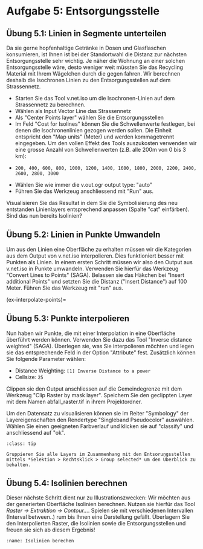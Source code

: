 # Aufgabe 5: Entsorgungsstelle

## Übung 5.1: Linien in Segmente unterteilen

Da sie gerne hopfenhaltige Getränke in Dosen und Glasflaschen konsumieren, ist Ihnen ist bei der Standortwahl die Distanz zur nächsten Entsorgungsstelle sehr wichtig. Je näher die Wohnung an einer solchen Entsorgungsstelle wäre, desto weniger weit müssten Sie das Recycling Material mit Ihrem Wägelchen durch die gegen fahren. Wir berechnen deshalb die Isochronen Linien zu den Entsorgungsstellen auf dem Strassennetz.

- Starten Sie das Tool v.net.iso um die Isochronen-Linien auf dem Strassennetz zu berechnen.
- Wählen als Input Vector Line das Strassennetz
- Als "Center Points layer" wählen Sie die Entsorgungsstellen
- Im Feld "Cost for Isolines" können Sie die Schwellenwerte festlegen, bei denen die Isochronenlinien gezogen werden sollen. Die Einheit entspricht den "Map units" (Meter) und werden kommagetrennt eingegeben. Um den vollen Effekt des Tools auszukosten verwenden wir eine grosse Anzahl von Schwellenwerten (z.B. alle 200m von 0 bis 3 km):
- ```
  200, 400, 600, 800, 1000, 1200, 1400, 1600, 1800, 2000, 2200, 2400, 2600, 2800, 3000
  ``` 
- Wählen Sie wie immer die v.out.ogr output type: "auto"
- Führen Sie das Werkzeug anschliessend mit "Run" aus.

Visualisieren Sie das Resultat in dem Sie die Symbolisierung des neu entstanden Linienlayers entsprechend anpassen (Spalte "cat" einfärben). Sind das nun bereits Isolinien?

## Übung 5.2: Linien in Punkte Umwandeln

Um aus den Linien eine Oberfläche zu erhalten müssen wir die Kategorien aus dem Output von v.net.iso interpolieren. Dies funktioniert besser mit Punkten als Linien. In einem ersten Schritt müssen wir also den Output aus v.net.iso in Punkte umwandeln. Verwenden Sie hierfür das Werkzeug "Convert Lines to Points" (SAGA). Belassen sie das Häkchen bei "Insert additional Points" und setzten Sie die Distanz ("Insert Distance") auf 100 Meter. Führen Sie das Werkzeug mit "run" aus.


(ex-interpolate-points)=
## Übung 5.3: Punkte interpolieren
Nun haben wir Punkte, die mit einer Interpolation in eine Oberfläche überführt werden können. Verwenden Sie dazu das Tool "Inverse distance weighted" (SAGA). Überlegen sie, was Sie interpolieren möchten und legen sie das entsprechende Feld in der Option "Attribute" fest. Zusätzlich können Sie folgende Parameter wählen:

- Distance Weighting: `[1] Inverse Distance to a power`
- Cellsize: `25`

Clippen sie den Output anschliessen auf die Gemeindegrenze mit dem Werkzeug "Clip Raster by mask layer". Speichern Sie den geclippten Layer mit dem Namen abfall_raster.tif in ihrem Projektordner. 

Um den Datensatz zu visualisieren können sie im Reiter "Symbology" der Layereigenschaften den Rendertype "Singleband Pseudocolor" auswählen. Wählen Sie einen geeigneten Farbverlauf und klicken sie auf "classify" und anschliessend auf "ok".

````{admonition} Tipp
:class: tip

Gruppieren Sie alle Layers im Zusammenhang mit den Entsorungsstellen mittels *Selektion > Rechtsklick > Group selected* um den Überblick zu behalten.

````

## Übung 5.4: Isolinien berechnen
Dieser nächste Schritt dient nur zu Illustrationszwecken: Wir möchten aus der generierten Oberfläche Isolinien berechnen. Nutzen sie hierfür das Tool *Raster -> Extraktion -> Contour...*. Spielen sie mit verschiedenen Intervallen (Interval between..) rum bis Ihnen eine Darstellung gefällt. Überlagern Sie den Interpolierten Raster, die Isolinien sowie die Entsorgungsstellen und freuen sie sich ab diesem Ergebnis!

```{figure} figures/isolinien.jpg
:name: Isolinien berechen
```